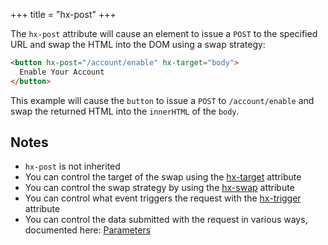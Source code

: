 +++
title = "hx-post"
+++

The `hx-post` attribute will cause an element to issue a `POST` to the specified URL and swap
the HTML into the DOM using a swap strategy:

```html
<button hx-post="/account/enable" hx-target="body">
  Enable Your Account
</button>
```

This example will cause the `button` to issue a `POST` to `/account/enable` and swap the returned HTML into
 the `innerHTML` of the `body`.
 
## Notes

* `hx-post` is not inherited
* You can control the target of the swap using the [hx-target](@/attributes/hx-target.md) attribute
* You can control the swap strategy by using the [hx-swap](@/attributes/hx-swap.md) attribute
* You can control what event triggers the request with the [hx-trigger](@/attributes/hx-trigger.md) attribute
* You can control the data submitted with the request in various ways, documented here: [Parameters](@/docs.md#parameters)
